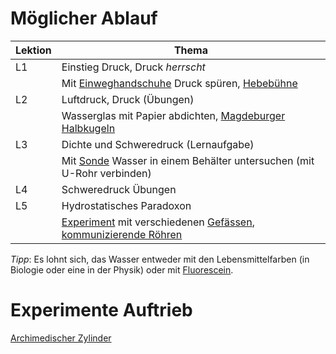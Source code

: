 # Möglicher Ablauf

|Lektion|Thema| 
| --- | --- |
|L1|Einstieg Druck, Druck *herrscht*|
|  | Mit [Einweghandschuhe](experiments/Einweghandschuhe.jpg) Druck spüren, [Hebebühne](experiments/Hydraulik.png) |
|L2| Luftdruck, Druck (Übungen)|
|  |Wasserglas mit Papier abdichten, [Magdeburger Halbkugeln](experiments/Luftdruck.png) |
|L3| Dichte und Schweredruck (Lernaufgabe)|
|  |Mit [Sonde](experiments/Sonden.png) Wasser in einem Behälter untersuchen (mit U-Rohr verbinden)|
|L4| Schweredruck Übungen |
|L5| Hydrostatisches Paradoxon |
|  | [Experiment](https://www.leifiphysik.de/mechanik/druck-und-auftrieb/versuche/hydrostatisches-paradoxon) mit verschiedenen [Gefässen](experiments/H-Paradoxon_Kraft.png), [kommunizierende Röhren](experiments/H-Paradoxon.png)|

*Tipp*: Es lohnt sich, das Wasser entweder mit den Lebensmittelfarben (in Biologie oder eine in der Physik) oder mit [Fluorescein](experiments/Wasser_faerben.png).

# Experimente Auftrieb

[Archimedischer Zylinder](
https://www.leifiphysik.de/mechanik/druck-und-auftrieb/versuche/versuch-von-archimedes)